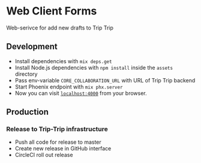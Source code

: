 # Web Client Forms

Web-serivce for add new drafts to Trip Trip

## Development

+ Install dependencies with `mix deps.get`
+ Install Node.js dependencies with `npm install` inside the `assets` directory
+ Pass env-variable `CORE_COLLABORATION_URL` with URL of Trip Trip backend
+ Start Phoenix endpoint with `mix phx.server`
+ Now you can visit [`localhost:4000`](http://localhost:4000) from your browser.

## Production

### Release to Trip-Trip infrastructure

+ Push all code for release to master
+ Create new release in GitHub interface
+ CircleCI roll out release

